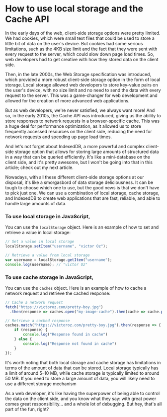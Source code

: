 # How to use local storage and the Cache API

In the early days of the web, client-side storage options were pretty limited. We had cookies, which were small text files that could be used to store a little bit of data on the user's device. But cookies had some serious limitations, such as the 4KB size limit and the fact that they were sent with every request to the server, which could slow down page load times. So, web developers had to get creative with how they stored data on the client side.

Then, in the late 2000s, the Web Storage specification was introduced, which provided a more robust client-side storage option in the form of local storage. Local storage allowed web developers to store key-value pairs on the user's device, with no size limit and no need to send the data with every request to the server. This was a game-changer for web development and allowed for the creation of more advanced web applications.

But as web developers, we're never satisfied, we always want more! And so, in the early 2010s, the Cache API was introduced, giving us the ability to store responses to network requests in a browser-specific cache. This was a huge deal for performance optimization, as it allowed us to store frequently accessed resources on the client side, reducing the need for network requests and speeding up page load times.

And let's not forget about IndexedDB, a more powerful and complex client-side storage option that allows for storing large amounts of structured data in a way that can be queried efficiently. It's like a mini-database on the client side, and it's pretty awesome, but I won't be going into that in this article; check out my next article.

Nowadays, with all these different client-side storage options at our disposal, it's like a smorgasbord of data storage deliciousness. It can be tough to choose which one to use, but the good news is that we don't have to pick just one. We can use a combination of local storage, cache storage, and IndexedDB to create web applications that are fast, reliable, and able to handle large amounts of data.

### To use local storage in JavaScript,

You can use the `localStorage` object. Here is an example of how to set and retrieve a value in local storage:

```javascript
// Set a value in local storage
localStorage.setItem("username", "victor Oz");

// Retrieve a value from local storage
var username = localStorage.getItem("username");
console.log(username); // "victor Oz"
```

### To use cache storage in JavaScript,

You can use the `caches` object. Here is an example of how to cache a network request and retrieve the cached response:

```javascript
// Cache a network request
fetch("https://victoroz.com/pretty-boy.jpg")
  .then(response => caches.open("my-image-cache").then(cache => cache.put(event.request, response)));

// Retrieve a cached response
caches.match("https://victoroz.com/pretty-boy.jpg").then(response => {
    if (response) {
        console.log("Response found in cache")
    } else {
        console.log("Response not found in cache")
    }
});
```

It's worth noting that both local storage and cache storage has limitations in terms of the amount of data that can be stored. Local storage typically has a limit of around 5–10 MB, while cache storage is typically limited to around 50 MB. If you need to store a large amount of data, you will likely need to use a different storage mechanism

As a web developer, it's like having the superpower of being able to control the data on the client side, and you know what they say: with great power comes great responsibility... and a whole lot of debugging. But hey, that's all part of the fun, right?